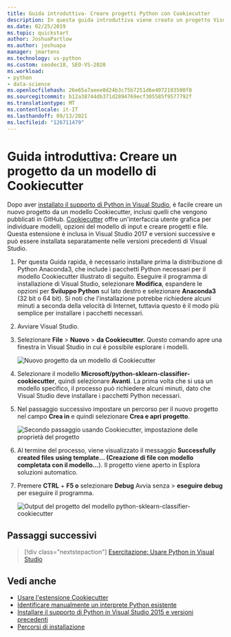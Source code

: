 ```yaml
---
title: Guida introduttiva- Creare progetti Python con Cookiecutter
description: In questa guida introduttiva viene creato un progetto Visual Studio per Python tramite un modello Cookiecutter.
ms.date: 02/25/2019
ms.topic: quickstart
author: JoshuaPartlow
ms.author: joshuapa
manager: jmartens
ms.technology: vs-python
ms.custom: seodec18, SEO-VS-2020
ms.workload:
- python
- data-science
ms.openlocfilehash: 26e65a7aeee0d24b3c75b7251d6e4072103500f8
ms.sourcegitcommit: b12a38744db371d2894769ecf305585f9577792f
ms.translationtype: MT
ms.contentlocale: it-IT
ms.lasthandoff: 09/13/2021
ms.locfileid: "126711479"
---
```

# <a name="quickstart-create-a-project-from-a-cookiecutter-template"></a>Guida introduttiva: Creare un progetto da un modello di Cookiecutter

Dopo aver [installato il supporto di Python in Visual Studio](installing-python-support-in-visual-studio.md), è facile creare un nuovo progetto da un modello Cookiecutter, inclusi quelli che vengono pubblicati in GitHub. [Cookiecutter](https://cookiecutter.readthedocs.io/en/latest/) offre un'interfaccia utente grafica per individuare modelli, opzioni del modello di input e creare progetti e file. Questa estensione è inclusa in Visual Studio 2017 e versioni successive e può essere installata separatamente nelle versioni precedenti di Visual Studio.

1. Per questa Guida rapida, è necessario installare prima la distribuzione di Python Anaconda3, che include i pacchetti Python necessari per il modello Cookiecutter illustrato di seguito. Eseguire il programma di installazione di Visual Studio, selezionare **Modifica**, espandere le opzioni per **Sviluppo Python** sul lato destro e selezionare **Anaconda3** (32 bit o 64 bit). Si noti che l'installazione potrebbe richiedere alcuni minuti a seconda della velocità di Internet, tuttavia questo è il modo più semplice per installare i pacchetti necessari.

1. Avviare Visual Studio.

1. Selezionare **File**  >  **Nuovo**  >  **da Cookiecutter.** Questo comando apre una finestra in Visual Studio in cui è possibile esplorare i modelli.

    ![Nuovo progetto da un modello di Cookiecutter](media/projects-from-cookiecutter1.png)

1. Selezionare il modello **Microsoft/python-sklearn-classifier-cookiecutter**, quindi selezionare **Avanti**. La prima volta che si usa un modello specifico, il processo può richiedere alcuni minuti, dato che Visual Studio deve installare i pacchetti Python necessari.

1. Nel passaggio successivo impostare un percorso per il nuovo progetto nel campo **Crea in** e quindi selezionare **Crea e apri progetto**.

    ![Secondo passaggio usando Cookiecutter, impostazione delle proprietà del progetto](media/projects-from-cookiecutter2.png)

1. Al termine del processo, viene visualizzato il messaggio **Successfully created files using template... (Creazione di file con modello completata con il modello...**). Il progetto viene aperto in Esplora soluzioni automatico.

1. Premere **CTRL** + **F5 o** selezionare **Debug** Avvia senza  >  **eseguire debug** per eseguire il programma.

    ![Output del progetto del modello python-sklearn-classifier-cookiecutter](media/projects-from-cookiecutter4.png)

## <a name="next-steps"></a>Passaggi successivi

> [!div class="nextstepaction"]
> [Esercitazione: Usare Python in Visual Studio](tutorial-working-with-python-in-visual-studio-step-01-create-project.md)

## <a name="see-also"></a>Vedi anche

- [Usare l'estensione Cookiecutter](using-python-cookiecutter-templates.md)
- [Identificare manualmente un interprete Python esistente](managing-python-environments-in-visual-studio.md#manually-identify-an-existing-environment)
- [Installare il supporto di Python in Visual Studio 2015 e versioni precedenti](installing-python-support-in-visual-studio.md)
- [Percorsi di installazione](installing-python-support-in-visual-studio.md#install-locations)
